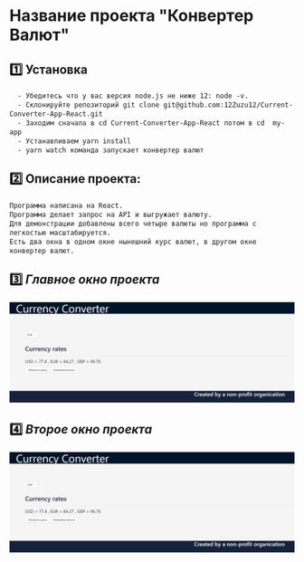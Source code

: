 # Название проекта "Конвертер Валют"

## :one: Установка


```
  - Убедитесь что у вас версия node.js не ниже 12: node -v.
  - Склонируйте репозиторий git clone git@github.com:12Zuzu12/Current-Converter-App-React.git
  - Заходим сначала в cd Current-Converter-App-React потом в cd  my-app 
  - Устанавливаем yarn install
  - yarn watch команда запускает конвертер валют
```

## :two: Описание проекта:


```
Программа написана на React.
Программа делает запрос на API и выгружает валюту.
Для демонстрации добавлены всего четыре валюты но программа с легкостью масштабируется.
Есть два окна в одном окне нынешний курс валют, в другом окне конвертер валют. 
```

## :three:  *Главное окно проекта*

![Главная станица](https://github.com/12Zuzu12/Current-Converter-App-React/blob/master/Peg1.PNG)

## :four:  *Второе окно проекта*

![Главная станица](https://github.com/12Zuzu12/Current-Converter-App-React/blob/master/Peg1.PNG)


